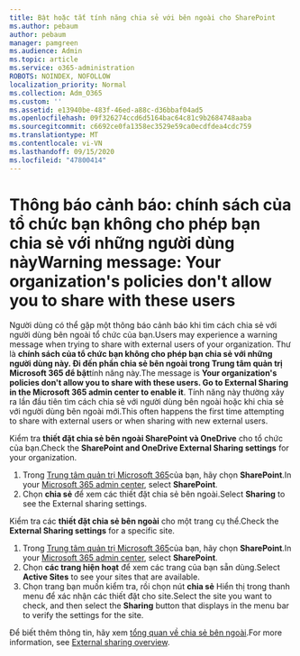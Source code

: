 ```yaml
---
title: Bật hoặc tắt tính năng chia sẻ với bên ngoài cho SharePoint
ms.author: pebaum
author: pebaum
manager: pamgreen
ms.audience: Admin
ms.topic: article
ms.service: o365-administration
ROBOTS: NOINDEX, NOFOLLOW
localization_priority: Normal
ms.collection: Adm_O365
ms.custom: ''
ms.assetid: e13940be-483f-46ed-a88c-d36bbaf04ad5
ms.openlocfilehash: 09f326274ccd6d5164bac64c81c9b2684748aaba
ms.sourcegitcommit: c6692ce0fa1358ec3529e59ca0ecdfdea4cdc759
ms.translationtype: MT
ms.contentlocale: vi-VN
ms.lasthandoff: 09/15/2020
ms.locfileid: "47800414"
---
```

# <a name="warning-message-your-organizations-policies-dont-allow-you-to-share-with-these-users"></a><span data-ttu-id="13c3e-102">Thông báo cảnh báo: chính sách của tổ chức bạn không cho phép bạn chia sẻ với những người dùng này</span><span class="sxs-lookup"><span data-stu-id="13c3e-102">Warning message: Your organization's policies don't allow you to share with these users</span></span>

<span data-ttu-id="13c3e-103">Người dùng có thể gặp một thông báo cảnh báo khi tìm cách chia sẻ với người dùng bên ngoài tổ chức của bạn.</span><span class="sxs-lookup"><span data-stu-id="13c3e-103">Users may experience a warning message when trying to share with external users of your organization.</span></span> <span data-ttu-id="13c3e-104">Thư là **chính sách của tổ chức bạn không cho phép bạn chia sẻ với những người dùng này. Đi đến phần chia sẻ bên ngoài trong Trung tâm quản trị Microsoft 365 để bật**tính năng này.</span><span class="sxs-lookup"><span data-stu-id="13c3e-104">The message is **Your organization's policies don't allow you to share with these users. Go to External Sharing in the Microsoft 365 admin center to enable it**.</span></span> <span data-ttu-id="13c3e-105">Tính năng này thường xảy ra lần đầu tiên tìm cách chia sẻ với người dùng bên ngoài hoặc khi chia sẻ với người dùng bên ngoài mới.</span><span class="sxs-lookup"><span data-stu-id="13c3e-105">This often happens the first time attempting to share with external users or when sharing with new external users.</span></span>

<span data-ttu-id="13c3e-106">Kiểm tra **thiết đặt chia sẻ bên ngoài SharePoint và OneDrive** cho tổ chức của bạn.</span><span class="sxs-lookup"><span data-stu-id="13c3e-106">Check the **SharePoint and OneDrive External Sharing settings** for your organization.</span></span>

1. <span data-ttu-id="13c3e-107">Trong [Trung tâm quản trị Microsoft 365](https://admin.microsoft.com/AdminPortal/Home#/homepage">https://admin.microsoft.com/)của bạn, hãy chọn **SharePoint**.</span><span class="sxs-lookup"><span data-stu-id="13c3e-107">In your [Microsoft 365 admin center](https://admin.microsoft.com/AdminPortal/Home#/homepage">https://admin.microsoft.com/), select **SharePoint**.</span></span>
3. <span data-ttu-id="13c3e-108">Chọn **chia sẻ** để xem các thiết đặt chia sẻ bên ngoài.</span><span class="sxs-lookup"><span data-stu-id="13c3e-108">Select **Sharing** to see the External sharing settings.</span></span>

<span data-ttu-id="13c3e-109">Kiểm tra các **thiết đặt chia sẻ bên ngoài** cho một trang cụ thể.</span><span class="sxs-lookup"><span data-stu-id="13c3e-109">Check the **External Sharing settings** for a specific site.</span></span>

1. <span data-ttu-id="13c3e-110">Trong [Trung tâm quản trị Microsoft 365](https://admin.microsoft.com/AdminPortal/Home#/homepage">https://admin.microsoft.com/)của bạn, hãy chọn **SharePoint**.</span><span class="sxs-lookup"><span data-stu-id="13c3e-110">In your [Microsoft 365 admin center](https://admin.microsoft.com/AdminPortal/Home#/homepage">https://admin.microsoft.com/), select **SharePoint**.</span></span>
2. <span data-ttu-id="13c3e-111">Chọn **các trang hiện hoạt** để xem các trang của bạn sẵn dùng.</span><span class="sxs-lookup"><span data-stu-id="13c3e-111">Select **Active Sites** to see your sites that are available.</span></span>
3. <span data-ttu-id="13c3e-112">Chọn trang bạn muốn kiểm tra, rồi chọn nút **chia sẻ** Hiển thị trong thanh menu để xác nhận các thiết đặt cho site.</span><span class="sxs-lookup"><span data-stu-id="13c3e-112">Select the site you want to check, and then select the **Sharing** button that displays in the menu bar to verify the settings for the site.</span></span>

<span data-ttu-id="13c3e-113">Để biết thêm thông tin, hãy xem [tổng quan về chia sẻ bên ngoài](https://docs.microsoft.com/sharepoint/external-sharing-overview).</span><span class="sxs-lookup"><span data-stu-id="13c3e-113">For more information, see [External sharing overview](https://docs.microsoft.com/sharepoint/external-sharing-overview).</span></span>